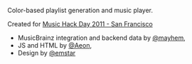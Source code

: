 Color-based playlist generation and music player.

Created for [Music Hack Day 2011 - San Francisco](http://sf.musichackday.org/2011/)

 * MusicBrainz integration and backend data by [@mayhem](http://twitter.com/mayhem "Robert Kaye"), 
 * JS and HTML by [@Aeon](http://github.com/Aeon "Anton Stroganov"), 
 * Design by [@emstar](http://twitter.com/emstar "Madhavi Jagdish")
